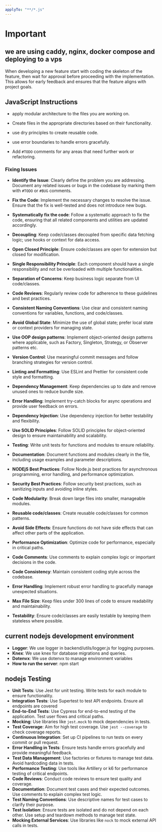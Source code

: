 ```yaml
---
applyTo: "**/*.js"
---
```


# Important

## we are using caddy, nginx, docker compose and deploying to a vps

When developing a new feature start with coding the skeleton of the feature, then wait for approval before proceeding with the implementation. This allows for early feedback and ensures that the feature aligns with project goals.

## JavaScript Instructions

- apply modular architecture to the files you are working on.

- Create files in the appropriate directories based on their functionality.

- use dry principles to create reusable code.

- use error boundaries to handle errors gracefully.

- Add `#TODO` comments for any areas that need further work or refactoring.

### Fixing Issues

- **Identify the Issue**: Clearly define the problem you are addressing. Document any related issues or bugs in the codebase by marking them with `#TODO` or `#BUG` comments.
- **Fix the Code**: Implement the necessary changes to resolve the issue. Ensure that the fix is well-tested and does not introduce new bugs.
- **Systematically fix the code**: Follow a systematic approach to fix the code, ensuring that all related components and utilities are updated accordingly.

- **Decoupling**: Keep code/classes decoupled from specific data fetching logic; use hooks or context for data access.
- **Open Closed Principle**: Ensure code/classes are open for extension but closed for modification.
- **Single Responsibility Principle**: Each component should have a single responsibility and not be overloaded with multiple functionalities.
- **Separation of Concerns**: Keep business logic separate from UI code/classes.
- **Code Reviews**: Regularly review code for adherence to these guidelines and best practices.
- **Consistent Naming Conventions**: Use clear and consistent naming conventions for variables, functions, and code/classes.
- **Avoid Global State**: Minimize the use of global state; prefer local state or context providers for managing state.
- **Use OOP design patterns**: Implement object-oriented design patterns where applicable, such as Factory, Singleton, Strategy, or Observer patterns etc.
- **Version Control**: Use meaningful commit messages and follow branching strategies for version control.
- **Linting and Formatting**: Use ESLint and Prettier for consistent code style and formatting.
- **Dependency Management**: Keep dependencies up to date and remove unused ones to reduce bundle size.
- **Error Handling**: Implement try-catch blocks for async operations and provide user feedback on errors.
- **Dependency Injection**: Use dependency injection for better testability and flexibility.
- **Use SOLID Principles**: Follow SOLID principles for object-oriented design to ensure maintainability and scalability.
- **Testing**: Write unit tests for functions and modules to ensure reliability.
- **Documentation**: Document functions and modules clearly in the file, including usage examples and parameter descriptions.
- **NODEjS Best Practices**: Follow Node.js best practices for asynchronous programming, error handling, and performance optimization.
- **Security Best Practices**: Follow security best practices, such as sanitizing inputs and avoiding inline styles.

- **Code Modularity**: Break down large files into smaller, manageable modules.
- **Reusable code/classes**: Create reusable code/classes for common patterns.
- **Avoid Side Effects**: Ensure functions do not have side effects that can affect other parts of the application.
- **Performance Optimization**: Optimize code for performance, especially in critical paths.
- **Code Comments**: Use comments to explain complex logic or important decisions in the code.
- **Code Consistency**: Maintain consistent coding style across the codebase.
- **Error Handling**: Implement robust error handling to gracefully manage unexpected situations.
- **Max File Size**: Keep files under 300 lines of code to ensure readability and maintainability.
- **Testability**: Ensure code/classes are easily testable by keeping them stateless where possible.

## current nodejs development environment

- **Logger**: We use logger in backend/utils/logger.js for logging purposes.
- **Knex**: We use knex for database migrations and queries.
- **Dotenvx**: We use dotenvx to manage environment variables
- **How to run the server**: npm start

## nodejs Testing

- **Unit Tests**: Use Jest for unit testing. Write tests for each module to ensure functionality.
- **Integration Tests**: Use Supertest to test API endpoints. Ensure all endpoints are covered
- **End-to-End Tests**: Use Cypress for end-to-end testing of the application. Test user flows and critical paths.
- **Mocking**: Use libraries like `jest.mock` to mock dependencies in tests.
- **Test Coverage**: Aim for high test coverage. Use `jest --coverage` to check coverage reports.
- **Continuous Integration**: Set up CI pipelines to run tests on every commit or pull request.
- **Error Handling in Tests**: Ensure tests handle errors gracefully and provide meaningful feedback.
- **Test Data Management**: Use factories or fixtures to manage test data. Avoid hardcoding data in tests.
- **Performance Testing**: Use tools like Artillery or k6 for performance testing of critical endpoints.
- **Code Reviews**: Conduct code reviews to ensure test quality and coverage.
- **Documentation**: Document test cases and their expected outcomes. Use comments to explain complex test logic.
- **Test Naming Conventions**: Use descriptive names for test cases to clarify their purpose.
- **Test Isolation**: Ensure tests are isolated and do not depend on each other. Use setup and teardown methods to manage test state.
- **Mocking External Services**: Use libraries like `nock` to mock external API calls in tests.
